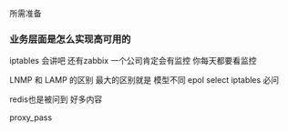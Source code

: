 所需准备

### 业务层面是怎么实现高可用的



iptables  会讲吧
还有zabbix  一个公司肯定会有监控  你每天都要看监控

LNMP  和  LAMP 的区别
最大的区别就是  模型不同  epol   select
iptables   必问

redis也是被问到 好多内容

proxy_pass
